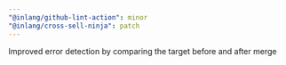 ```yaml
---
"@inlang/github-lint-action": minor
"@inlang/cross-sell-ninja": patch
---
```


Improved error detection by comparing the target before and after merge
